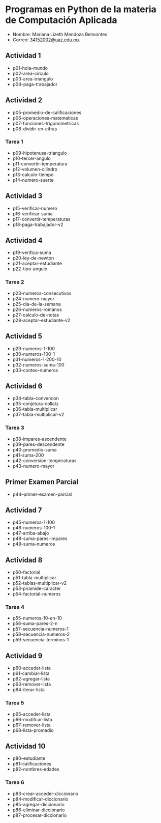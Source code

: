 # Programas en Python de la materia de Computación Aplicada

- Nombre: Mariana Lizeth Mendoza Belmontes
- Correo: 34152002@uaz.edu.mx

## Actividad 1

- p01-hola-mundo
- p02-area-circulo
- p03-area-triangulo
- p04-paga-trabajador

## Actividad 2

- p05-promedio-de-calificaciones
- p06-operaciones-matematicas
- p07-funciones-trigonometricas
- p08-dividir-en-cifras

### Tarea 1

- p09-hipotenusa-triangulo
- p10-tercer-angulo
- p11-convertir-temperatura
- p12-volumen-cilindro
- p13-calculo-tiempo
- p14-numero-suerte

## Actividad 3

- p15-verificar-numero
- p16-verificar-suma
- p17-convertir-temperaturas
- p18-paga-trabajador-v2

## Actividad 4

- p19-verifica-suma
- p20-ley-de-newton
- p21-aceptar-estudiante
- p22-tipo-angulo

### Tarea 2

- p23-numeros-consecutivos
- p24-numero-mayor
- p25-dia-de-la-semana
- p26-numeros-romanos
- p27-calculo-de-notas
- p28-aceptar-estudiante-v2

## Actividad 5

- p29-numeros-1-100
- p30-numeros-100-1
- p31-numeros-1-200-10
- p32-numeros-suma-100
- p33-conteo-numeros

## Actividad 6

- p34-tabla-conversion
- p35-conjetura-collatz
- p36-tabla-multiplicar
- p37-tabla-multiplicar-v2

### Tarea 3

- p38-impares-ascendente
- p39-pares-descendente
- p40-promedio-suma
- p41-suma-200
- p42-conversion-temperaturas
- p43-numero-mayor

## Primer Examen Parcial 

- p44–primer-examen-parcial

## Actividad 7

- p45-numeros-1-100
- p46-numeros-100-1
- p47-arriba-abajo
- p48-suma-pares-impares
- p49-suma-numeros

## Actividad 8

- p50-factorial
- p51-tabla-multiplicar
- p52-tablas-multiplicar-v2
- p53-piramide-caracter
- p54-factorial-numeros

### Tarea 4

- p55-numeros-10-en-10
- p56-suma-pares-2-n
- p57-secuencia-numeros-1
- p58–secuencia-numeros-2
- p59-secuencia-terminos-1

## Actividad 9

- p60-acceder-lista
- p61-cambiar-lista
- p62-agregar-lista
- p63-remover-lista
- p64-iterar-lista

### Tarea 5

- p65-acceder-lista
- p66-modifcar-lista
- p67-remover-lista
- p68-lista-promedio

## Actividad 10

- p80–estudiante
- p81–calificaciones
- p82–nombres-edades

### Tarea 6

- p83-crear-acceder-diccionario
- p84-modificar-diccionario
- p85-agregar-diccionario
- p86-eliminar-diccionario
- p87-procesar-diccionario